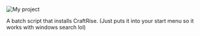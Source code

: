 ![My project](https://github.com/Twig6943/CraftRise-Installer/assets/119701717/f77c634e-82ed-4002-b268-d13b746d545f)

A batch script that installs CraftRise. (Just puts it into your start menu so it works with windows search lol)
